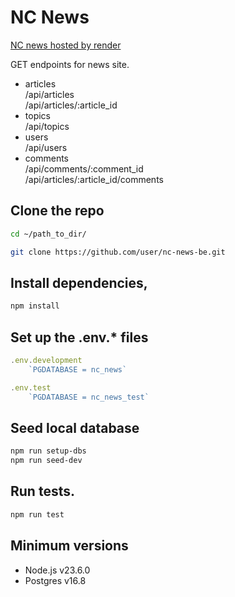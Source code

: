 # NC News

[NC news hosted by render](https://chris-nc-news.onrender.com/api) 


GET endpoints for news site.
- articles \
/api/articles \
/api/articles/:article_id
- topics \
/api/topics
- users \
/api/users
- comments \
/api/comments/:comment_id \
/api/articles/:article_id/comments

## Clone the repo
```bash
cd ~/path_to_dir/

git clone https://github.com/user/nc-news-be.git
``` 
## Install dependencies, 
```bash
npm install
```

## Set up the .env.* files
```JavaScript
.env.development
    `PGDATABASE = nc_news`

.env.test
    `PGDATABASE = nc_news_test`
```

## Seed local database
```bash
npm run setup-dbs
npm run seed-dev
```
## Run tests.
```bash
npm run test
```



## Minimum versions
- Node.js v23.6.0
- Postgres v16.8
